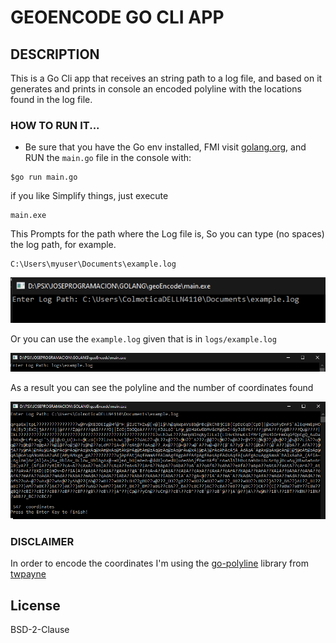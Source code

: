 # GEOENCODE GO CLI APP

## DESCRIPTION
This is a Go Cli app that receives an string path to a log file, and based on it generates 
and prints in console an encoded polyline with the locations found in the log file.

### HOW TO RUN IT...
- Be sure that you have the Go env installed, FMI visit [golang.org](https://golang.org/), 
and RUN the `main.go` file in the console with:

```
$go run main.go
```

if you like Simplify things, just execute 
```
main.exe
```
This Prompts for the path where the Log file is, So you can type (no spaces)
the log path, for example.
```
C:\Users\myuser\Documents\example.log
```
![](img/logpathcli.png)

Or you can use the `example.log` given that is in `logs/example.log`

![](img/givenlogfile.png)

As a result you can see the polyline and the number of coordinates found

![](img/result.png)

### DISCLAIMER
In order to encode the coordinates I'm using the [go-polyline](https://github.com/twpayne/go-polyline) library from [twpayne](https://github.com/twpayne)

## License

BSD-2-Clause






